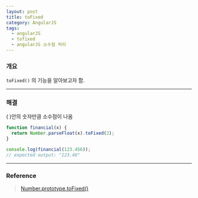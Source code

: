 ```yaml
---
layout: post
title: toFixed
category: AngularJS
tags:
  - angularJS
  - tofixed
  - angularJS 소수점 처리
---
```




### 개요

`toFixed()` 의 기능을 알아보고자 함.

---

### 해결

( )안의 숫자만큼 소수점이 나옴



```javascript
function financial(x) {
  return Number.parseFloat(x).toFixed(2);
}

console.log(financial(123.456));
// expected output: "123.46"
```



---

### Reference

> [Number.prototype.toFixed()](https://developer.mozilla.org/en-US/docs/Web/JavaScript/Reference/Global_Objects/Number/toFixed)